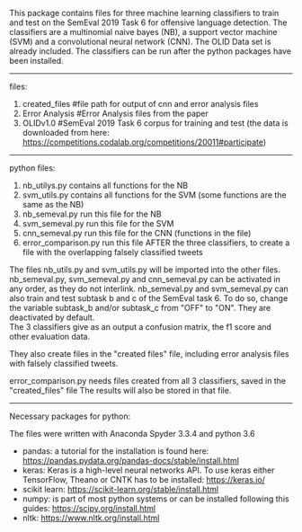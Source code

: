 This package contains files for three machine learning classifiers to train and test on the SemEval 2019 Task 6 for offensive language detection.
The classifiers are a multinomial naive bayes (NB), a support vector machine (SVM) and a convolutional neural network (CNN).
The OLID Data set is already included. The classifiers can be run after the python packages have been installed.

-------------------------------

files:

1. created_files 		#file path for output of cnn and error analysis files
2. Error Analysis 		#Error Analysis files from the paper
3. OLIDv1.0 		#SemEval 2019 Task 6 corpus for training and test (the data is downloaded from here: https://competitions.codalab.org/competitions/20011#participate)

-------------------------------

python files:

1. nb_utilys.py		contains all functions for the NB
2. svm_utils.py		contains all functions for the SVM (some functions are the same as the NB)
3. nb_semeval.py		run this file for the NB
4. svm_semeval.py		run this file for the SVM
5. cnn_semeval.py		run this file for the CNN (functions in the file)
6. error_comparison.py	run this file AFTER the three classifiers, to create a file with the overlapping falsely classified tweets

The files nb_utils.py and svm_utils.py will be imported into the other files.
nb_semeval.py, svm_semeval.py and cnn_semeval.py can be activated in any order, as they do not interlink.
nb_semeval.py and svm_semeval.py can also train and test subtask b and c of the SemEval task 6. 
To do so, change the variable subtask_b and/or subtask_c from "OFF" to "ON". They are deactivated by default.	
The 3 classifiers give as an output a confusion matrix, the f1 score and other evaluation data. 


They also create files in the "created files" file, including error analysis files with falsely classified tweets.



error_comparison.py needs files created from all 3 classifiers, saved in the "created_files" file The results will also be stored in that file.

-------------------------------

Necessary packages for python:

The files were written with Anaconda Spyder 3.3.4 and python 3.6
- pandas: a tutorial for the installation is found here: https://pandas.pydata.org/pandas-docs/stable/install.html
- keras: Keras is a high-level neural networks API. To use keras either TensorFlow, Theano or CNTK has to be installed: https://keras.io/
- scikit learn: https://scikit-learn.org/stable/install.html
- numpy: is part of most python systems or can be installed following this guides: https://scipy.org/install.html
- nltk: https://www.nltk.org/install.html
